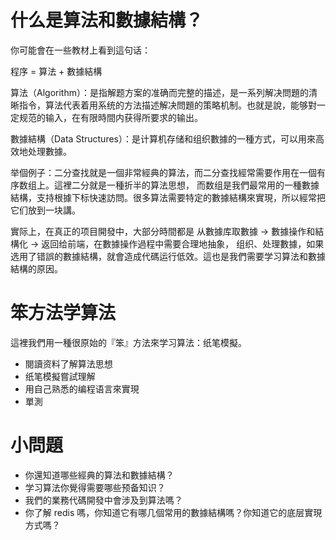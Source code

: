 # 什么是算法和數據結構？

你可能會在一些教材上看到這句话：

程序 = 算法 + 數據結構

算法（Algorithm）：是指解题方案的准确而完整的描述，是一系列解决問題的清晰指令，算法代表着用系统的方法描述解决問題的策略机制。也就是說，能够對一定规范的输入，在有限時間内获得所要求的输出。

數據結構（Data Structures）：是计算机存储和组织數據的一種方式，可以用來高效地处理數據。

举個例子：二分查找就是一個非常經典的算法，而二分查找經常需要作用在一個有序数组上。這裡二分就是一種折半的算法思想，
而数组是我們最常用的一種數據結構，支持根據下标快速訪問。很多算法需要特定的數據結構來實現，所以經常把它们放到一块講。

實际上，在真正的项目開發中，大部分時間都是 从數據库取數據 -> 數據操作和結構化 -> 返回给前端，在數據操作過程中需要合理地抽象，
组织、处理數據，如果选用了错誤的數據結構，就會造成代碼运行低效。這也是我們需要学习算法和數據結構的原因。

# 笨方法学算法
這裡我們用一種很原始的『笨』方法來学习算法：纸笔模擬。

- 閱讀资料了解算法思想
- 纸笔模擬嘗試理解
- 用自己熟悉的编程语言來實現
- 單測

# 小問題

- 你還知道哪些經典的算法和數據結構？
- 学习算法你覺得需要哪些预备知识？
- 我們的業務代碼開發中會涉及到算法嗎？
- 你了解 redis 嗎，你知道它有哪几個常用的數據結構嗎？你知道它的底层實現方式嗎？
